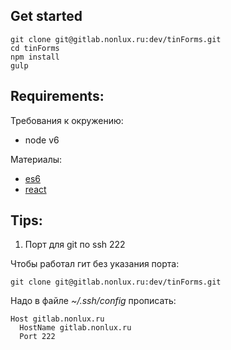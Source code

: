## Get started

```
git clone git@gitlab.nonlux.ru:dev/tinForms.git
cd tinForms
npm install
gulp
```

## Requirements:
Требования к окружению:
 - node v6

Материалы:
 - [es6](http://es6-features.org/)
 - [react](https://facebook.github.io/react/)


## Tips:

1. Порт  для git  по ssh 222

Чтобы работал гит без указания порта:
```
git clone git@gitlab.nonlux.ru:dev/tinForms.git
```

Надо в файле *~/.ssh/config* прописать:
```
Host gitlab.nonlux.ru
  HostName gitlab.nonlux.ru
  Port 222
```
